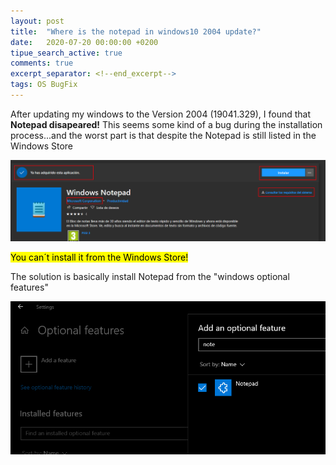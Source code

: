 ```yaml
---
layout: post
title:  "Where is the notepad in windows10 2004 update?"
date:   2020-07-20 00:00:00 +0200
tipue_search_active: true
comments: true
excerpt_separator: <!--end_excerpt-->
tags: OS BugFix
---
```


After updating my windows to the Version 2004 (19041.329), I found that **Notepad disapeared!** This seems some kind of a bug during the installation process...and the worst part is that despite the Notepad is still listed in the Windows Store

![notepad in windows store](/img/posts/notepad/notepad%20windows%20store.png)

<mark>You can´t install it from the Windows Store!</mark>

<!--end_excerpt-->

The solution is basically install Notepad from the "windows optional features"

![notepad optional features windows10](/img/posts/notepad/notepad%20optional%20features%20windows10.png)

